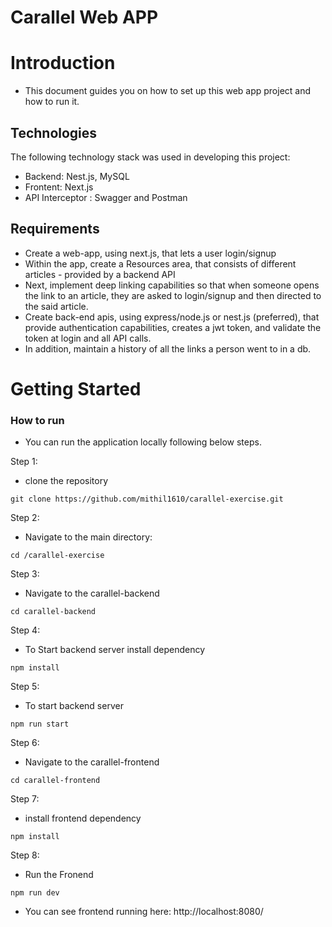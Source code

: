 # Carallel Web APP

# Introduction

- This document guides you on how to set up this web app project and how to run it.

## Technologies

The following technology stack was used in developing this project:

* Backend: Nest.js, MySQL
* Frontent: Next.js
* API Interceptor : Swagger and Postman

## Requirements

- Create a web-app, using next.js, that lets a user login/signup
- Within the app, create a Resources area, that consists of different articles - provided by a backend API
- Next, implement deep linking capabilities so that when someone opens the link to an article, they are asked to login/signup and then directed to the said article.
- Create back-end apis, using express/node.js or nest.js (preferred), that provide authentication capabilities, creates a jwt token, and validate the token at login and all API calls.
- In addition, maintain a history of all the links a person went to in a db.

# Getting Started

### How to run
- You can run the application locally following below steps.


Step 1:

* clone the repository

```
git clone https://github.com/mithil1610/carallel-exercise.git
```

Step 2:

* Navigate to the main directory:
```
cd /carallel-exercise
```

Step 3:
* Navigate to the carallel-backend
```
cd carallel-backend
```

Step 4:
* To Start backend server install dependency
```
npm install
```

Step 5:
* To start backend server
```
npm run start
```

Step 6:
* Navigate to the carallel-frontend
```
cd carallel-frontend
```

Step 7:
* install frontend dependency
```
npm install
```

Step 8:
* Run the Fronend
```
npm run dev
```

* You can see frontend running here: http://localhost:8080/
